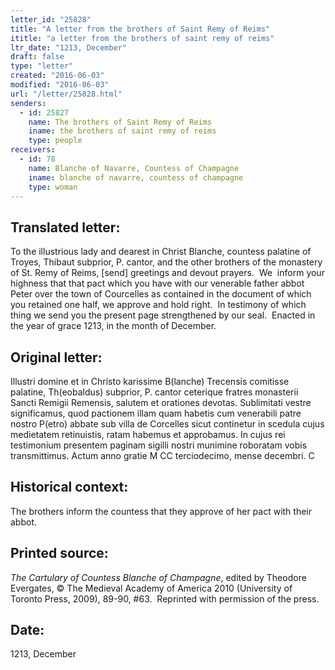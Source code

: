 ```yaml
---
letter_id: "25828"
title: "A letter from the brothers of Saint Remy of Reims"
ititle: "a letter from the brothers of saint remy of reims"
ltr_date: "1213, December"
draft: false
type: "letter"
created: "2016-06-03"
modified: "2016-06-03"
url: "/letter/25828.html"
senders:
  - id: 25827
    name: The brothers of Saint Remy of Reims
    iname: the brothers of saint remy of reims
    type: people
receivers:
  - id: 78
    name: Blanche of Navarre, Countess of Champagne
    iname: blanche of navarre, countess of champagne
    type: woman
---
```

<h2> Translated letter:</h2><p>To the illustrious lady and dearest in Christ Blanche, countess palatine of Troyes, Thibaut subprior, P. cantor, and the other brothers of the monastery of St. Remy of Reims, [send] greetings and devout prayers.&nbsp; We&nbsp; inform your highness that that pact which you have with our venerable father abbot Peter over the town of Courcelles as contained in the document of which you retained one half, we approve and hold right.&nbsp; In testimony of which thing we send you the present page strengthened by our seal.&nbsp; Enacted in the year of grace 1213, in the month of December.</p><h2 class="mt-4"> Original letter:</h2><p>Illustri domine et in Christo karissime B(lanche) Trecensis comitisse palatine, Th(eobaldus) subprior, P. cantor ceterique fratres monasterii Sancti Remigii Remensis, salutem et orationes devotas. Sublimitati vestre significamus, quod pactionem illam quam habetis cum venerabili patre nostro P(etro) abbate sub villa de Corcelles sicut continetur in scedula cujus medietatem retinuistis, ratam habemus et approbamus. In cujus rei testimonium presentem paginam sigilli nostri munimine roboratam vobis transmittimus. Actum anno gratie M CC terciodecimo, mense decembri. C</p><h2 class="mt-4"> Historical context:</h2><p>The brothers inform the countess that they approve of her pact with their abbot.</p><h2 class="mt-4"> Printed source:</h2><p><i>The Cartulary of Countess Blanche of Champagne</i>, edited by Theodore Evergates, © The Medieval Academy of America 2010 (University of Toronto Press, 2009), 89-90, #63.&nbsp; Reprinted with permission of the press.</p><h2 class="mt-4"> Date:</h2>1213, December